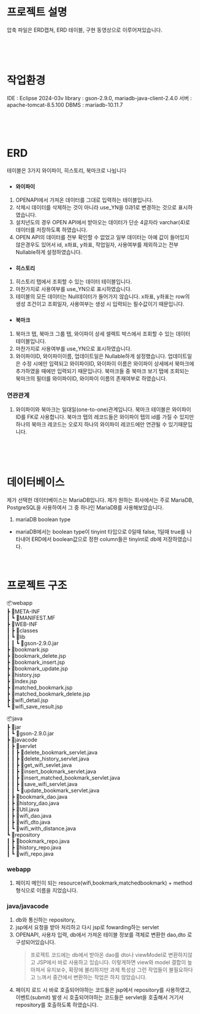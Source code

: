 # 프로젝트 설명

압축 파일은
ERD캡쳐, ERD 테이블, 구현 동영상으로 이루어져있습니다.

</br></br></br>

# 작업환경

IDE : Eclipse 2024-03v
library : gson-2.9.0, mariadb-java-client-2.4.0
서버 : apache-tomcat-8.5.100
DBMS : mariadb-10.11.7

</br></br></br>

# ERD

테이블은 3가지 와이파이, 히스토리, 북마크로 나뉩니다

- ### `와이파이`

1. OPENAPI에서 가져온 데이터를 그대로 입력하는 테이블입니다.
2. 삭제시 데이터를 삭제하는 것이 아니라 use_YN을 0과1로 변경하는 것으로 표시하였습니다.
3. 설치년도의 경우 OPEN API에서 받아오는 데이터가 단순 4글자라 varchar(4)로 데이터를 저장하도록 하였습니다.
4. OPEN API의 데이터를 전부 확인할 수 없었고 일부 데이터는 아예 값이 들어있지 않은경우도 있어서 id, x좌표, y좌표, 작업일자, 사용여부를 제외하고는 전부 Nullable하게 설정하였습니다.

- ### `히스토리`

1. 히스토리 탭에서 조회할 수 있는 데이터 테이블입니다.
2. 마찬가지로 사용여부를 use_YN으로 표시하였습니다.
3. 테이블의 모든 데이터는 Null데이터가 들어가지 않습니다. x좌표, y좌표는 row의 생성 조건이고 조회일자, 사용여부는 생성 시 입력되는 필수값이기 때문입니다.

- ### `북마크`

1. 북마크 탭, 북마크 그룹 탭, 와이파이 상세 셀렉트 박스에서 조회할 수 있는 데이터 테이블입니다.
2. 마찬가지로 사용여부를 use_YN으로 표시하였습니다.
3. 와이파이ID, 와이파이이름, 업데이트일은 Nullable하게 설정했습니다. 업데이트일은 수정 시에만 입력되고 와이파이ID, 와이파이 이름은 와이파이 상세에서 북마크에 추가하였을 때에만 입력되기 때문입니다. 북마크들 중 북마크 보기 탭에 조회되는 북마크의 필터를 와이파이ID, 와이파이 이름의 존재여부로 하였습니다.

### 연관관계

1. 와이파이와 북마크는 일대일(one-to-one)관계입니다. 북마크 테이블은 와이파이ID를 FK로 사용합니다. 북마크 탭의 레코드들은 와이파이 탭의 id를 가질 수 있지만 하나의 북마크 레코드는 오로지 하나의 와이파이 레코드에만 연관될 수 있기때문입니다.

<br/><br/><br/>

# 데이터베이스

제가 선택한 데이터베이스는 MariaDB입니다. 제가 원하는 회사에서는 주로 MariaDB, PostgreSQL을 사용하여서 그 중 하나인 MariaDB를 사용해보았습니다.

1. mariaDB boolean type

- mariaDB에서는 boolean type이 tinyint 타입으로 0일때 false, 1일때 true를 나타내어 ERD에서 boolean값으로 정한 column들은 tinyint로 db에 저장하였습니다.
  <br/><br/><br/>

# 프로젝트 구조

📦webapp<br/>
┣ 📂META-INF <br/>
┃ ┗ 📜MANIFEST.MF <br/>
┣ 📂WEB-INF <br/>
┃ ┣ 📂classes <br/>
┃ ┗ 📂lib<br/>
┃ ┃ ┗ 📜gson-2.9.0.jar <br/>
┣ 📜bookmark.jsp <br/>
┣ 📜bookmark_delete.jsp <br/>
┣ 📜bookmark_insert.jsp <br/>
┣ 📜bookmark_update.jsp <br/>
┣ 📜history.jsp <br/>
┣ 📜index.jsp <br/>
┣ 📜matched_bookmark.jsp <br/>
┣ 📜matched_bookmark_delete.jsp <br/>
┣ 📜wifi_detail.jsp <br/>
┗ 📜wifi_save_result.jsp <br/>

📦java<br/>
┣ 📂jar<br/>
┃ ┗ 📜gson-2.9.0.jar<br/>
┣ 📂javacode<br/>
┃ ┣ 📂servlet<br/>
┃ ┃ ┣ 📜delete_bookmark_servlet.java<br/>
┃ ┃ ┣ 📜delete_history_servlet.java<br/>
┃ ┃ ┣ 📜get_wifi_sevlet.java<br/>
┃ ┃ ┣ 📜insert_bookmark_servlet.java<br/>
┃ ┃ ┣ 📜insert_matched_bookmark_servlet.java<br/>
┃ ┃ ┣ 📜save_wifi_servlet.java<br/>
┃ ┃ ┗ 📜update_bookmark_servlet.java<br/>
┃ ┣ 📜bookmark_dao.java<br/>
┃ ┣ 📜history_dao.java<br/>
┃ ┣ 📜Util.java<br/>
┃ ┣ 📜wifi_dao.java<br/>
┃ ┣ 📜wifi_dto.java<br/>
┃ ┗ 📜wifi_with_distance.java<br/>
┗ 📂repository<br/>
┃ ┣ 📜bookmark_repo.java<br/>
┃ ┣ 📜history_repo.java<br/>
┃ ┗ 📜wifi_repo.java<br/>

### webapp

1. 페이지 메인이 되는 resource(wifi,bookmark,matchedbookmark) + method 형식으로 이름을 지었습니다.

### java/javacode

1. db와 통신하는 repository,
2. jsp에서 요청을 받아 처리하고 다시 jsp로 fowarding하는 servlet
3. OPENAPI, 사용자 입력, db에서 가져온 테이블 정보를 객체로 변환한 dao,dto 로 구성되어있습니다.
   > 프로젝트 코드에는 db에서 받아온 dao를 dto나 viewModel로 변환하지않고 JSP에서 바로 사용하고 있습니다. 이렇게하면 view와 model 결합이 높아져서 유지보수, 확장에 불리하지만 과제 특성상 그런 작업들이 불필요하다고 느껴서 중간에서 변환하는 작업은 하지 않았습니다.
4. 페이지 로드 시 바로 호출되어야하는 코드들은 jsp에서 repository를 사용하였고, 이벤트(submit) 발생 시 호출되어야하는 코드들은 servlet을 호출해서 거기서 repository를 호출하도록 하였습니다.
